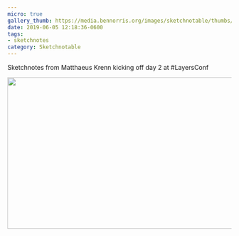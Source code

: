 ```yaml
---
micro: true
gallery_thumb: https://media.bennorris.org/images/sketchnotable/thumbs/layers-2019-krenn.jpg
date: 2019-06-05 12:18:36-0600
tags:
- sketchnotes
category: Sketchnotable
---
```


Sketchnotes from Matthaeus Krenn kicking off day 2 at #LayersConf

<img src="https://media.bennorris.org/images/sketchnotable/layers-2019/layers-2019-krenn.jpg" width="600" height="340" alt="" />